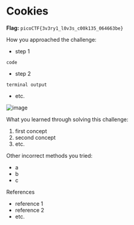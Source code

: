 # Cookies

**Flag:** `picoCTF{3v3ry1_l0v3s_c00k135_064663be}`

How you approached the challenge:

- step 1

```
code
```

- step 2

```
terminal output
```

- etc.

![image](https://github.com/user-attachments/assets/3c19477f-a04e-4df4-9478-70d6b449b5e8)


What you learned through solving this challenge:

1. first concept
2. second concept
3. etc.

Other incorrect methods you tried:

- a
- b
- c

References

- reference 1
- reference 2
- etc.

